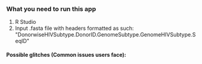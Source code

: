 ### What you need to run this app
1. R Studio
2. Input .fasta file with headers formatted as such: "DonorwiseHIVSubtype.DonorID.GenomeSubtype.GenomeHIVSubtype.SeqID"

#### Possible glitches (Common issues users face):
